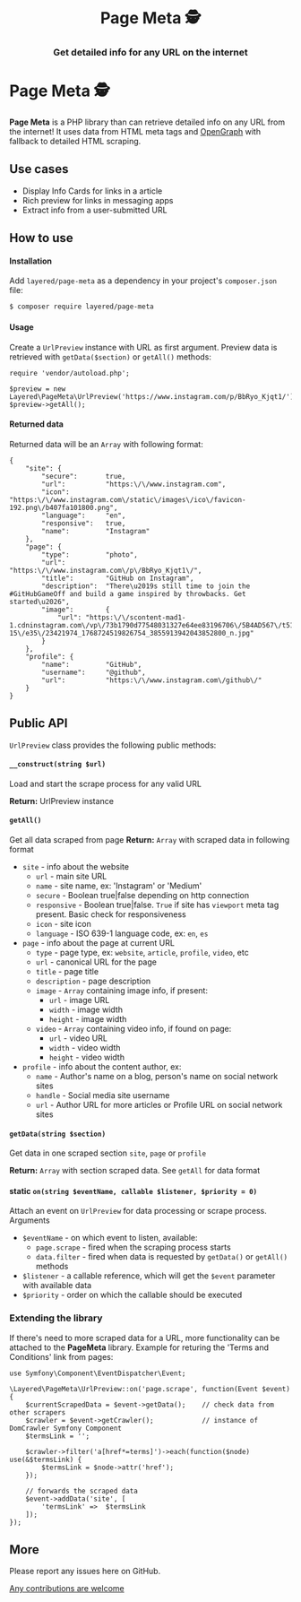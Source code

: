 <h1 align="center" style="border-bottom: none;">Page Meta 🕵</h1>
<h3 align="center">Get detailed info for any URL on the internet</h3>

Page Meta 🕵
=========

**Page Meta** is a PHP library than can retrieve detailed info on any URL from the internet!
It uses data from HTML meta tags and [OpenGraph](http://ogp.me/) with fallback to detailed HTML scraping.

## Use cases
* Display Info Cards for links in a article
* Rich preview for links in messaging apps
* Extract info from a user-submitted URL

## How to use

#### Installation

Add `layered/page-meta` as a dependency in your project's `composer.json` file:
``` bash
$ composer require layered/page-meta
```

#### Usage

Create a `UrlPreview` instance with URL as first argument. Preview data is retrieved with `getData($section)` or `getAll()` methods:
```
require 'vendor/autoload.php';

$preview = new Layered\PageMeta\UrlPreview('https://www.instagram.com/p/BbRyo_Kjqt1/');
$preview->getAll();
```

#### Returned data

Returned data will be an `Array` with following format:
```
{
	"site": {
		"secure":		true,
		"url":			"https:\/\/www.instagram.com",
		"icon":			"https:\/\/www.instagram.com\/static\/images\/ico\/favicon-192.png\/b407fa101800.png",
		"language":		"en",
		"responsive":	true,
		"name":			"Instagram"
	},
	"page": {
		"type":			"photo",
		"url":			"https:\/\/www.instagram.com\/p\/BbRyo_Kjqt1\/",
		"title":		"GitHub on Instagram",
		"description":	"There\u2019s still time to join the #GitHubGameOff and build a game inspired by throwbacks. Get started\u2026",
		"image":		{
			"url": "https:\/\/scontent-mad1-1.cdninstagram.com\/vp\/73b1790d77548031327e64ee83196706\/5B4AD567\/t51.2885-15\/e35\/23421974_1768724519826754_3855913942043852800_n.jpg"
		}
	},
	"profile": {
		"name":			"GitHub",
		"username":		"@github",
		"url":			"https:\/\/www.instagram.com\/github\/"
	}
}
```

## Public API
`UrlPreview` class provides the following public methods:

#### `__construct(string $url)`
Load and start the scrape process for any valid URL

**Return:** UrlPreview instance

#### `getAll()`
Get all data scraped from page
**Return:** `Array` with scraped data in following format
- `site` - info about the website
  - `url` - main site URL
  - `name` - site name, ex: 'Instagram' or 'Medium'
  - `secure` - Boolean true|false depending on http connection
  - `responsive` - Boolean true|false. `True` if site has `viewport` meta tag present. Basic check for responsiveness
  - `icon` - site icon
  - `language` - ISO 639-1 language code, ex: `en`, `es`
- `page` - info about the page at current URL
  - `type` - page type, ex: `website`, `article`, `profile`, `video`, etc
  - `url` - canonical URL for the page
  - `title` - page title
  - `description` - page description
  - `image` - `Array` containing image info, if present:
    - `url` - image URL
    - `width` - image width
    - `height` - image width
  - `video` - `Array` containing video info, if found on page:
    - `url` - video URL
    - `width` - video width
    - `height` - video width
- `profile` - info about the content author, ex:
  - `name` - Author's name on a blog, person's name on social network sites
  - `handle` - Social media site username
  - `url` - Author URL for more articles or Profile URL on social network sites

#### `getData(string $section)`
Get data in one scraped section `site`, `page` or `profile`

**Return:** `Array` with section scraped data. See `getAll` for data format

#### static `on(string $eventName, callable $listener, $priority = 0)`
Attach an event on `UrlPreview` for data processing or scrape process. Arguments
- `$eventName` - on which event to listen, available:
  - `page.scrape` - fired when the scraping process starts
  - `data.filter` - fired when data is requested by `getData()` or `getAll()` methods
- `$listener` - a callable reference, which will get the `$event` parameter with available data
- `$priority` - order on which the callable should be executed


### Extending the library
If there's need to more scraped data for a URL, more functionality can be attached to the **PageMeta** library. Example for returing the 'Terms and Conditions' link from pages:
```
use Symfony\Component\EventDispatcher\Event;

\Layered\PageMeta\UrlPreview::on('page.scrape', function(Event $event) {
	$currentScrapedData = $event->getData();	// check data from other scrapers
	$crawler = $event->getCrawler();			// instance of DomCrawler Symfony Component
	$termsLink = '';

	$crawler->filter('a[href*=terms]')->each(function($node) use(&$termsLink) {
		$termsLink = $node->attr('href');
	});

	// forwards the scraped data
	$event->addData('site', [
		'termsLink'	=>	$termsLink
	]);
});
```


## More

Please report any issues here on GitHub.

[Any contributions are welcome](CONTRIBUTING.md)
